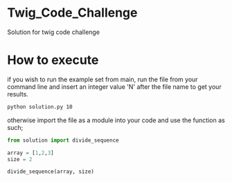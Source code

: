 # Twig_Code_Challenge
Solution for twig code challenge

# How to execute

if you wish to run the example set from main, run the file from your command
line and insert an integer value 'N' after the file name to get your results.

``` bash
python solution.py 10
```

otherwise import the file as a module into your code and use the function as such;

``` python
from solution import divide_sequence

array = [1,2,3]
size = 2

divide_sequence(array, size)
```
